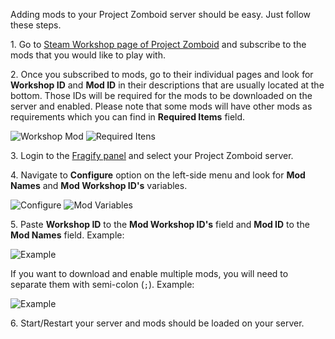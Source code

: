 Adding mods to your Project Zomboid server should be easy. Just follow these steps.

1\. Go to [Steam Workshop page of Project Zomboid](https://steamcommunity.com/app/108600/workshop) and subscribe to the mods that you would like to play with.

2\. Once you subscribed to mods, go to their individual pages and look for **Workshop ID** and **Mod ID** in their descriptions that are usually located at the bottom. Those IDs will be required for the mods to be downloaded on the server and enabled.
Please note that some mods will have other mods as requirements which you can find in **Required Items** field.

![Workshop Mod](../images/workshop-mod.png)
![Required Itens](../images/required-items.png)

3\. Login to the [Fragify panel](https://panel.fragify.net/auth/login) and select your Project Zomboid server.
    
4\. Navigate to **Configure** option on the left-side menu and look for **Mod Names** and **Mod Workshop ID's** variables.

![Configure](../images/configure.png)
![Mod Variables](../images/mod-variables.png)

5\. Paste **Workshop ID** to the **Mod Workshop ID's** field and **Mod ID** to the **Mod Names** field.
Example:

![Example](../images/example-mods.png)

If you want to download and enable multiple mods, you will need to separate them with semi-colon (`;`). Example:

![Example](../images/example-multiple-mods.png)

6\.  Start/Restart your server and mods should be loaded on your server.